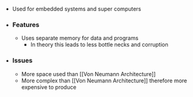 - Used for embedded systems and super computers
- ### Features
	- Uses separate memory for data and programs
		- In theory this leads to less bottle necks and corruption
- ### Issues
	- More space used than [[Von Neumann Architecture]]
	- More complex than [[Von Neumann Architecture]] therefore more expensive to produce